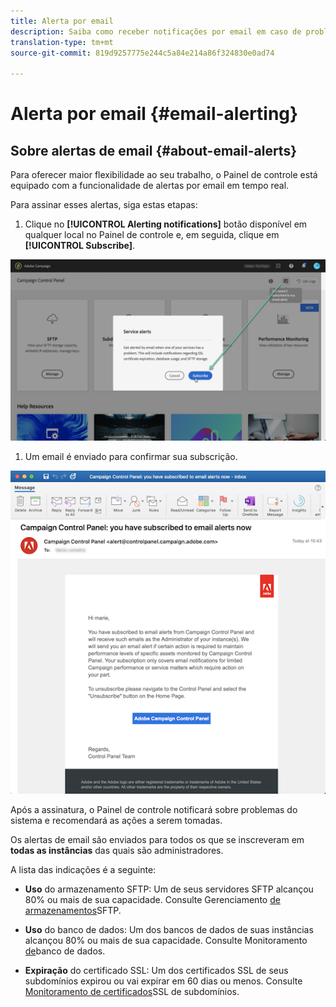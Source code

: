 ```yaml
---
title: Alerta por email
description: Saiba como receber notificações por email em caso de problemas com as instâncias de Campanha
translation-type: tm+mt
source-git-commit: 819d9257775e244c5a84e214a86f324830e0ad74

---
```



# Alerta por email {#email-alerting}

## Sobre alertas de email {#about-email-alerts}

Para oferecer maior flexibilidade ao seu trabalho, o Painel de controle está equipado com a funcionalidade de alertas por email em tempo real.

Para assinar esses alertas, siga estas etapas:

1. Clique no **[!UICONTROL Alerting notifications]** botão disponível em qualquer local no Painel de controle e, em seguida, clique em **[!UICONTROL Subscribe]**.

![](assets/subscribing.png)

1. Um email é enviado para confirmar sua subscrição.

![](assets/email_subscription.png)

Após a assinatura, o Painel de controle notificará sobre problemas do sistema e recomendará as ações a serem tomadas.

Os alertas de email são enviados para todos os que se inscreveram em **todas as instâncias** das quais são administradores.

A lista das indicações é a seguinte:

* **Uso** do armazenamento SFTP: Um de seus servidores SFTP alcançou 80% ou mais de sua capacidade. Consulte Gerenciamento [de armazenamentos](../../sftp/using/sftp-storage-management.md)SFTP.

* **Uso** do banco de dados: Um dos bancos de dados de suas instâncias alcançou 80% ou mais de sua capacidade. Consulte Monitoramento [de](../../performance-monitoring/using/database-monitoring.md)banco de dados.

* **Expiração** do certificado SSL: Um dos certificados SSL de seus subdomínios expirou ou vai expirar em 60 dias ou menos. Consulte [Monitoramento de certificados](../../subdomains-certificates/using/monitoring-ssl-certificates.md)SSL de subdomínios.
